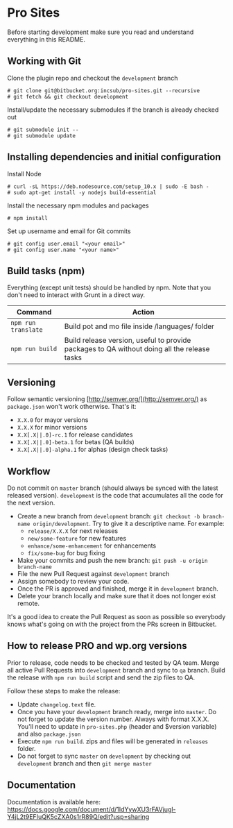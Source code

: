 # Pro Sites

Before starting development make sure you read and understand everything in this README.

## Working with Git

Clone the plugin repo and checkout the `development` branch

```
# git clone git@bitbucket.org:incsub/pro-sites.git --recursive
# git fetch && git checkout development
```

Install/update the necessary submodules if the branch is already checked out

```
# git submodule init --
# git submodule update  
```

## Installing dependencies and initial configuration

Install Node
```
# curl -sL https://deb.nodesource.com/setup_10.x | sudo -E bash -
# sudo apt-get install -y nodejs build-essential
```

Install the necessary npm modules and packages
```
# npm install
``` 

Set up username and email for Git commits
```
# git config user.email "<your email>"
# git config user.name "<your name>"
```

## Build tasks (npm)

Everything (except unit tests) should be handled by npm. Note that you don't need to interact with Grunt in a direct way.

Command | Action
------- | ------
`npm run translate` | Build pot and mo file inside /languages/ folder
`npm run build` | Build release version, useful to provide packages to QA without doing all the release tasks

## Versioning

Follow semantic versioning [http://semver.org/](http://semver.org/) as `package.json` won't work otherwise. That's it:

- `X.X.0` for mayor versions
- `X.X.X` for minor versions
- `X.X[.X||.0]-rc.1` for release candidates
- `X.X[.X||.0]-beta.1` for betas (QA builds)
- `X.X[.X||.0]-alpha.1` for alphas (design check tasks)

## Workflow

Do not commit on `master` branch (should always be synced with the latest released version). `development` is the code
that accumulates all the code for the next version.

- Create a new branch from `development` branch: `git checkout -b branch-name origin/development`. Try to give it a descriptive name. For example:
    * `release/X.X.X` for next releases
    * `new/some-feature` for new features
    * `enhance/some-enhancement` for enhancements
    * `fix/some-bug` for bug fixing
- Make your commits and push the new branch: `git push -u origin branch-name`
- File the new Pull Request against `development` branch
- Assign somebody to review your code.
- Once the PR is approved and finished, merge it in `development` branch.
- Delete your branch locally and make sure that it does not longer exist remote.

It's a good idea to create the Pull Request as soon as possible so everybody knows what's going on with the project
from the PRs screen in Bitbucket.

## How to release PRO and wp.org versions

Prior to release, code needs to be checked and tested by QA team. Merge all active Pull Requests into `development` branch and
sync to `qa` branch. Build the release with `npm run build` script and send the zip files to QA.

Follow these steps to make the release:

* Update `changelog.text` file.
* Once you have your `development` branch ready, merge into `master`. Do not forget to update the version number. Always with
format X.X.X. You'll need to update in `pro-sites.php` (header and $version variable) and also `package.json`
* Execute `npm run build`. zips and files will be generated in `releases` folder.
* Do not forget to sync `master` on `development` by checking out `development` branch and then `git merge master`

## Documentation ##
Documentation is available here:
https://docs.google.com/document/d/1IdYywXU3rFAVjugl-Y4jL2t9EFIuQK5cZXA0s1rR89Q/edit?usp=sharing
